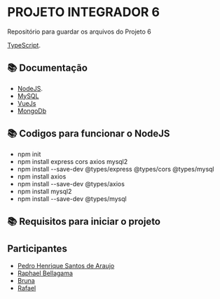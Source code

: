 

# PROJETO INTEGRADOR 6

Repositório para guardar os arquivos do Projeto 6

[TypeScript](https://www.typescriptlang.org/).

## 📚 Documentação
- [NodeJS](https://nodejs.org/pt/learn/getting-started/nodejs-with-typescript).
- [MySQL](https://www.mysql.com/)
- [VueJs](https://br.vuejs.org/)
- [MongoDb](https://www.mongodb.com/docs/)

## 📚 Codigos para funcionar o NodeJS
- npm init
- npm install express cors axios mysql2
- npm install --save-dev @types/express @types/cors @types/mysql
- npm install axios
- npm install --save-dev @types/axios
- npm install mysql2
- npm install --save-dev @types/mysql

## 📚 Requisitos para iniciar o projeto


## Participantes
 - [Pedro Henrique Santos de Araujo](https://github.com/PedroHenriqueAraujo18)
- [Raphael Bellagama](https://github.com/RaphaelBellagamaFerracioli)
- [Bruna]()
- [Rafael]()
